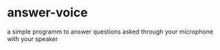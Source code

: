 # answer-voice
a simple programm to answer questions asked through your microphone with your speaker
